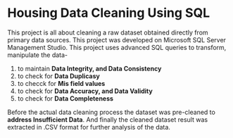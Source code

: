 # Housing Data Cleaning Using SQL

This project is all about cleaning a raw dataset obtained directly from primary data sources. This project was developed on Microsoft SQL Server Management Studio.
This project uses advanced SQL queries to transform, manipulate the data-
1. to maintain **Data Integrity, and Data Consistency**
2. to check for **Data Duplicasy**
3. to checck for **Mis field values**
4. to check for **Data Accuracy, and Data Validity**
5. to check for **Data Completeness**

Before the actual data cleaning process the dataset was pre-cleaned to **address Insufficient Data**. And finally the cleaned dataset result was extracted in .CSV format for further analysis of the data.
